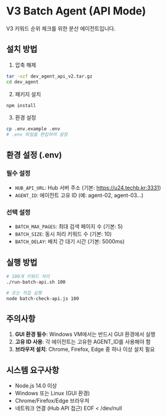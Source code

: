 # V3 Batch Agent (API Mode)

V3 키워드 순위 체크를 위한 분산 에이전트입니다.

## 설치 방법

1. 압축 해제
```bash
tar -xzf dev_agent_api_v2.tar.gz
cd dev_agent
```

2. 패키지 설치
```bash
npm install
```

3. 환경 설정
```bash
cp .env.example .env
# .env 파일을 편집하여 설정
```

## 환경 설정 (.env)

### 필수 설정
- `HUB_API_URL`: Hub 서버 주소 (기본: https://u24.techb.kr:3331)
- `AGENT_ID`: 에이전트 고유 ID (예: agent-02, agent-03...)

### 선택 설정
- `BATCH_MAX_PAGES`: 최대 검색 페이지 수 (기본: 5)
- `BATCH_SIZE`: 동시 처리 키워드 수 (기본: 10)
- `BATCH_DELAY`: 배치 간 대기 시간 (기본: 5000ms)

## 실행 방법

```bash
# 100개 키워드 처리
./run-batch-api.sh 100

# 또는 직접 실행
node batch-check-api.js 100
```

## 주의사항

1. **GUI 환경 필수**: Windows VM에서는 반드시 GUI 환경에서 실행
2. **고유 ID 사용**: 각 에이전트는 고유한 AGENT_ID를 사용해야 함
3. **브라우저 설치**: Chrome, Firefox, Edge 중 하나 이상 설치 필요

## 시스템 요구사항

- Node.js 14.0 이상
- Windows 또는 Linux (GUI 환경)
- Chrome/Firefox/Edge 브라우저
- 네트워크 연결 (Hub API 접근)
EOF < /dev/null
